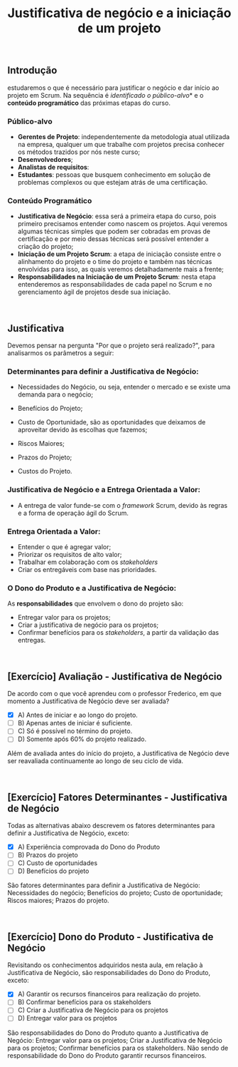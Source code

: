 <div align="center">

# Justificativa de negócio e a iniciação de um projeto

</div>

<br>

## Introdução

 estudaremos o que é necessário para justificar o negócio e dar início ao projeto em Scrum. Na sequência é *identificado o público-alvo** e o **conteúdo programático** das próximas etapas do curso.

### Público-alvo

- **Gerentes de Projeto**: independentemente da metodologia atual utilizada na empresa, qualquer um que trabalhe com projetos precisa conhecer os métodos trazidos por nós neste curso;
- **Desenvolvedores**;
- **Analistas de requisitos**: 
- **Estudantes**: pessoas que busquem conhecimento em solução de problemas complexos ou que estejam atrás de uma certificação.

### Conteúdo Programático

- **Justificativa de Negócio**: essa será a primeira etapa do curso, pois primeiro precisamos entender como nascem os projetos. Aqui veremos algumas técnicas simples que podem ser cobradas em provas de certificação e por meio dessas técnicas será possível entender a criação do projeto;
- **Iniciação de um Projeto Scrum**: a etapa de iniciação consiste entre o alinhamento do projeto e o time do projeto e também nas técnicas envolvidas para isso, as quais veremos detalhadamente mais a frente;
- **Responsabilidades na Iniciação de um Projeto Scrum**: nesta etapa entenderemos as responsabilidades de cada papel no Scrum e no gerenciamento ágil de projetos desde sua iniciação.

<br>

## Justificativa

Devemos pensar na pergunta "Por que o projeto será realizado?", para analisarmos os parâmetros a seguir:

### Determinantes para definir a Justificativa de Negócio:

- Necessidades do Negócio, ou seja, entender o mercado e se existe uma demanda para o negócio;

- Benefícios do Projeto;

- Custo de Oportunidade, são as oportunidades que deixamos de aproveitar devido às escolhas que fazemos;
- Riscos Maiores;
- Prazos do Projeto;
- Custos do Projeto.

### Justificativa de Negócio e a Entrega Orientada a Valor:

- A entrega de valor funde-se com o *framework* Scrum, devido às regras e a forma de operação ágil do Scrum.

### Entrega Orientada a Valor:

- Entender o que é agregar valor;
- Priorizar os requisitos de alto valor;
- Trabalhar em colaboração com os *stakeholders*
- Criar os entregáveis com base nas prioridades.

### O Dono do Produto e a Justificativa de Negócio:

As **responsabilidades** que envolvem o dono do projeto são: 

- Entregar valor para os projetos;
- Criar a justificativa de negócio para os projetos;
- Confirmar benefícios para os *stakeholders*, a partir da validação das entregas.

<br>

## [Exercício] Avaliação - Justificativa de Negócio

De acordo com o que você aprendeu com o professor Frederico, em que momento a Justificativa de Negócio deve ser avaliada?

- [x] A) Antes de iniciar e ao longo do projeto.
- [ ] B) Apenas antes de iniciar é suficiente.
- [ ] C) Só é possível no término do projeto.
- [ ] D) Somente após 60% do projeto realizado.

Além de avaliada antes do início do projeto, a Justificativa de Negócio deve ser reavaliada continuamente ao longo de seu ciclo de vida.

<br>

## [Exercício] Fatores Determinantes - Justificativa de Negócio

Todas as alternativas abaixo descrevem os fatores determinantes para definir a Justificativa de Negócio, exceto:

- [x] A) Experiência comprovada do Dono do Produto
- [ ] B) Prazos do projeto
- [ ] C) Custo de oportunidades
- [ ] D) Benefícios do projeto

São fatores determinantes para definir a Justificativa de Negócio: Necessidades do negócio; Benefícios do projeto; Custo de oportunidade; Riscos maiores; Prazos do projeto.

<br>

## [Exercício] Dono do Produto - Justificativa de Negócio

Revisitando os conhecimentos adquiridos nesta aula, em relação à Justificativa de Negócio, são responsabilidades do Dono do Produto, exceto:

- [x] A) Garantir os recursos financeiros para realização do projeto.
- [ ] B) Confirmar benefícios para os stakeholders
- [ ] C) Criar a Justificativa de Negócio para os projetos
- [ ] D) Entregar valor para os projetos

São responsabilidades do Dono do Produto quanto a Justificativa de Negócio: Entregar valor para os projetos; Criar a Justificativa de Negócio para os projetos; Confirmar benefícios para os stakeholders. Não sendo de responsabilidade do Dono do Produto garantir recursos financeiros.